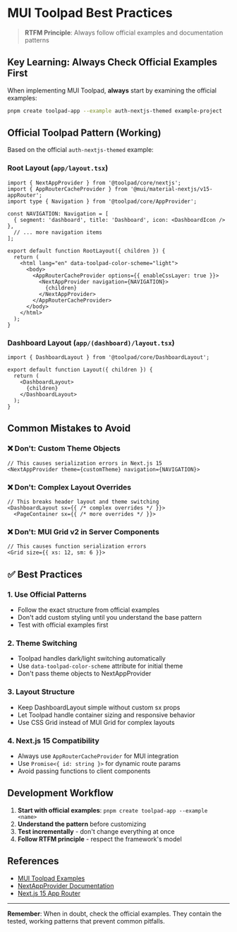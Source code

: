 # MUI Toolpad Best Practices

> **RTFM Principle**: Always follow official examples and documentation patterns

## Key Learning: Always Check Official Examples First

When implementing MUI Toolpad, **always** start by examining the official examples:

```bash
pnpm create toolpad-app --example auth-nextjs-themed example-project
```

## Official Toolpad Pattern (Working)

Based on the official `auth-nextjs-themed` example:

### Root Layout (`app/layout.tsx`)
```tsx
import { NextAppProvider } from '@toolpad/core/nextjs';
import { AppRouterCacheProvider } from '@mui/material-nextjs/v15-appRouter';
import type { Navigation } from '@toolpad/core/AppProvider';

const NAVIGATION: Navigation = [
  { segment: 'dashboard', title: 'Dashboard', icon: <DashboardIcon /> },
  // ... more navigation items
];

export default function RootLayout({ children }) {
  return (
    <html lang="en" data-toolpad-color-scheme="light">
      <body>
        <AppRouterCacheProvider options={{ enableCssLayer: true }}>
          <NextAppProvider navigation={NAVIGATION}>
            {children}
          </NextAppProvider>
        </AppRouterCacheProvider>
      </body>
    </html>
  );
}
```

### Dashboard Layout (`app/(dashboard)/layout.tsx`)
```tsx
import { DashboardLayout } from '@toolpad/core/DashboardLayout';

export default function Layout({ children }) {
  return (
    <DashboardLayout>
      {children}
    </DashboardLayout>
  );
}
```

## Common Mistakes to Avoid

### ❌ Don't: Custom Theme Objects
```tsx
// This causes serialization errors in Next.js 15
<NextAppProvider theme={customTheme} navigation={NAVIGATION}>
```

### ❌ Don't: Complex Layout Overrides
```tsx
// This breaks header layout and theme switching
<DashboardLayout sx={{ /* complex overrides */ }}>
  <PageContainer sx={{ /* more overrides */ }}>
```

### ❌ Don't: MUI Grid v2 in Server Components
```tsx
// This causes function serialization errors
<Grid size={{ xs: 12, sm: 6 }}>
```

## ✅ Best Practices

### 1. Use Official Patterns
- Follow the exact structure from official examples
- Don't add custom styling until you understand the base pattern
- Test with official examples first

### 2. Theme Switching
- Toolpad handles dark/light switching automatically
- Use `data-toolpad-color-scheme` attribute for initial theme
- Don't pass theme objects to NextAppProvider

### 3. Layout Structure
- Keep DashboardLayout simple without custom sx props
- Let Toolpad handle container sizing and responsive behavior
- Use CSS Grid instead of MUI Grid for complex layouts

### 4. Next.js 15 Compatibility
- Always use `AppRouterCacheProvider` for MUI integration
- Use `Promise<{ id: string }>` for dynamic route params
- Avoid passing functions to client components

## Development Workflow

1. **Start with official examples**: `pnpm create toolpad-app --example <name>`
2. **Understand the pattern** before customizing
3. **Test incrementally** - don't change everything at once
4. **Follow RTFM principle** - respect the framework's model

## References

- [MUI Toolpad Examples](https://mui.com/toolpad/core/introduction/examples/)
- [NextAppProvider Documentation](https://mui.com/toolpad/core/react-app-provider/)
- [Next.js 15 App Router](https://nextjs.org/docs/app)

---

**Remember**: When in doubt, check the official examples. They contain the tested, working patterns that prevent common pitfalls.
